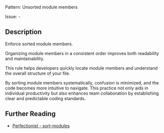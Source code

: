 Pattern: Unsorted module members

Issue: -

## Description

Enforce sorted module members.

Organizing module members in a consistent order improves both readability and maintainability.

This rule helps developers quickly locate module members and understand the overall structure of your file.

By sorting module members systematically, confusion is minimized, and the code becomes more intuitive to navigate. This practice not only aids in individual productivity but also enhances team collaboration by establishing clear and predictable coding standards.

## Further Reading

* [Perfectionist - sort-modules](https://perfectionist.dev/rules/sort-modules)